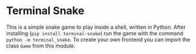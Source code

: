 # Terminal Snake
This is a simple snake game to play inside a shell, written in Python.
After installing (`pip install terminal-snake`) run the game with the command
`python -m terminal_snake`. To create your own frontend you can import the
class `Game` from this module.